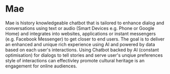 # Mae

Mae is history knowledgeable chatbot that is tailored to enhance dialog and conversations using text or audio (Smart Devices e.g. Phone or Google Home) and integrates into websites, applications or instant messengers (e.g. Facebook Messenger) to get closer to end users. The goal is to deliver an enhanced and unique rich experience using AI and powered by data based on each user's interactions. Using Chatbot backed by AI (constant optimisation) for dialogs to tell stories and serve user's unqiue preferences style of interactions can effectivley promote cultural heritage is an engagement for online audiences.
